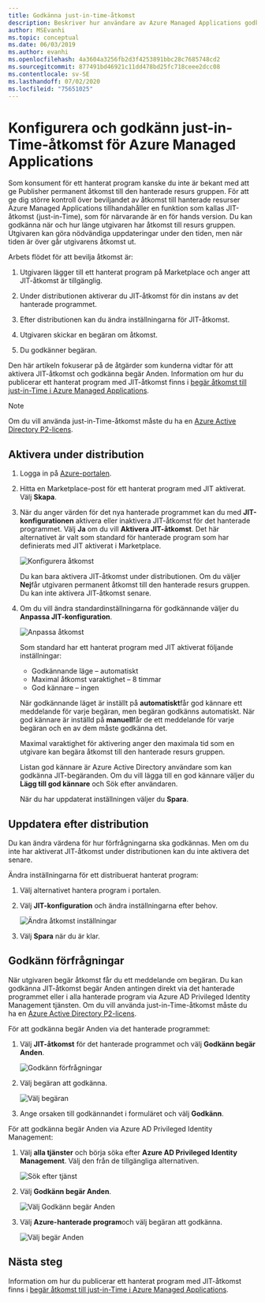 ```yaml
---
title: Godkänna just-in-time-åtkomst
description: Beskriver hur användare av Azure Managed Applications godkänner begär Anden för just-in-Time-åtkomst till ett hanterat program.
author: MSEvanhi
ms.topic: conceptual
ms.date: 06/03/2019
ms.author: evanhi
ms.openlocfilehash: 4a3604a3256fb2d3f4253891bbc28c7685748cd2
ms.sourcegitcommit: 877491bd46921c11dd478bd25fc718ceee2dcc08
ms.contentlocale: sv-SE
ms.lasthandoff: 07/02/2020
ms.locfileid: "75651025"
---
```

# <a name="configure-and-approve-just-in-time-access-for-azure-managed-applications"></a>Konfigurera och godkänn just-in-Time-åtkomst för Azure Managed Applications

Som konsument för ett hanterat program kanske du inte är bekant med att ge Publisher permanent åtkomst till den hanterade resurs gruppen. För att ge dig större kontroll över beviljandet av åtkomst till hanterade resurser Azure Managed Applications tillhandahåller en funktion som kallas JIT-åtkomst (just-in-Time), som för närvarande är en för hands version. Du kan godkänna när och hur länge utgivaren har åtkomst till resurs gruppen. Utgivaren kan göra nödvändiga uppdateringar under den tiden, men när tiden är över går utgivarens åtkomst ut.

Arbets flödet för att bevilja åtkomst är:

1. Utgivaren lägger till ett hanterat program på Marketplace och anger att JIT-åtkomst är tillgänglig.

1. Under distributionen aktiverar du JIT-åtkomst för din instans av det hanterade programmet.

1. Efter distributionen kan du ändra inställningarna för JIT-åtkomst.

1. Utgivaren skickar en begäran om åtkomst.

1. Du godkänner begäran.

Den här artikeln fokuserar på de åtgärder som kunderna vidtar för att aktivera JIT-åtkomst och godkänna begär Anden. Information om hur du publicerar ett hanterat program med JIT-åtkomst finns i [begär åtkomst till just-in-Time i Azure Managed Applications](request-just-in-time-access.md).

> [!NOTE]
> Om du vill använda just-in-Time-åtkomst måste du ha en [Azure Active Directory P2-licens](../../active-directory/privileged-identity-management/subscription-requirements.md).

## <a name="enable-during-deployment"></a>Aktivera under distribution

1. Logga in på [Azure-portalen](https://portal.azure.com).

1. Hitta en Marketplace-post för ett hanterat program med JIT aktiverat. Välj **Skapa**.

1. När du anger värden för det nya hanterade programmet kan du med **JIT-konfigurationen** aktivera eller inaktivera JIT-åtkomst för det hanterade programmet. Välj **Ja** om du vill **Aktivera JIT-åtkomst**. Det här alternativet är valt som standard för hanterade program som har definierats med JIT aktiverat i Marketplace.

   ![Konfigurera åtkomst](./media/approve-just-in-time-access/configure-jit-access.png)

   Du kan bara aktivera JIT-åtkomst under distributionen. Om du väljer **Nej**får utgivaren permanent åtkomst till den hanterade resurs gruppen. Du kan inte aktivera JIT-åtkomst senare.

1. Om du vill ändra standardinställningarna för godkännande väljer du **Anpassa JIT-konfiguration**.

   ![Anpassa åtkomst](./media/approve-just-in-time-access/customize-jit-access.png)

   Som standard har ett hanterat program med JIT aktiverat följande inställningar:

   * Godkännande läge – automatiskt
   * Maximal åtkomst varaktighet – 8 timmar
   * God kännare – ingen

   När godkännande läget är inställt på **automatiskt**får god kännare ett meddelande för varje begäran, men begäran godkänns automatiskt. När god kännare är inställd på **manuell**får de ett meddelande för varje begäran och en av dem måste godkänna det.

   Maximal varaktighet för aktivering anger den maximala tid som en utgivare kan begära åtkomst till den hanterade resurs gruppen.

   Listan god kännare är Azure Active Directory användare som kan godkänna JIT-begäranden. Om du vill lägga till en god kännare väljer du **Lägg till god kännare** och Sök efter användaren.

   När du har uppdaterat inställningen väljer du **Spara**.

## <a name="update-after-deployment"></a>Uppdatera efter distribution

Du kan ändra värdena för hur förfrågningarna ska godkännas. Men om du inte har aktiverat JIT-åtkomst under distributionen kan du inte aktivera det senare.

Ändra inställningarna för ett distribuerat hanterat program:

1. Välj alternativet hantera program i portalen.

1. Välj **JIT-konfiguration** och ändra inställningarna efter behov.

   ![Ändra åtkomst inställningar](./media/approve-just-in-time-access/change-settings.png)

1. Välj **Spara** när du är klar.

## <a name="approve-requests"></a>Godkänn förfrågningar

När utgivaren begär åtkomst får du ett meddelande om begäran. Du kan godkänna JIT-åtkomst begär Anden antingen direkt via det hanterade programmet eller i alla hanterade program via Azure AD Privileged Identity Management tjänsten. Om du vill använda just-in-Time-åtkomst måste du ha en [Azure Active Directory P2-licens](../../active-directory/privileged-identity-management/subscription-requirements.md).

För att godkänna begär Anden via det hanterade programmet:

1. Välj **JIT-åtkomst** för det hanterade programmet och välj **Godkänn begär Anden**.

   ![Godkänn förfrågningar](./media/approve-just-in-time-access/approve-requests.png)
 
1. Välj begäran att godkänna.

   ![Välj begäran](./media/approve-just-in-time-access/select-request.png)

1. Ange orsaken till godkännandet i formuläret och välj **Godkänn**.

För att godkänna begär Anden via Azure AD Privileged Identity Management:

1. Välj **alla tjänster** och börja söka efter **Azure AD Privileged Identity Management**. Välj den från de tillgängliga alternativen.

   ![Sök efter tjänst](./media/approve-just-in-time-access/search.png)

1. Välj **Godkänn begär Anden**.

   ![Välj Godkänn begär Anden](./media/approve-just-in-time-access/select-approve-requests.png)

1. Välj **Azure-hanterade program**och välj begäran att godkänna.

   ![Välj begär Anden](./media/approve-just-in-time-access/view-requests.png)

## <a name="next-steps"></a>Nästa steg

Information om hur du publicerar ett hanterat program med JIT-åtkomst finns i [begär åtkomst till just-in-Time i Azure Managed Applications](request-just-in-time-access.md).
